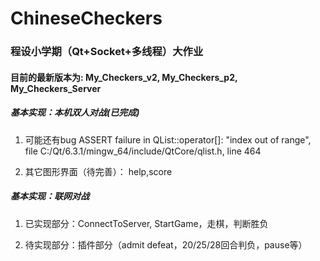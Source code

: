 # ChineseCheckers
### 程设小学期（Qt+Socket+多线程）大作业

#### 目前的最新版本为: My_Checkers_v2, My_Checkers_p2, My_Checkers_Server
##### 基本实现：本机双人对战(已完成)
1. 可能还有bug
    ASSERT failure in QList::operator[]: "index out of range", file C:/Qt/6.3.1/mingw_64/include/QtCore/qlist.h, line 464
    
2. 其它图形界面（待完善）：
    help,score

##### 基本实现：联网对战
1. 已实现部分：ConnectToServer, StartGame，走棋，判断胜负

2. 待实现部分：插件部分（admit defeat，20/25/28回合判负，pause等）
